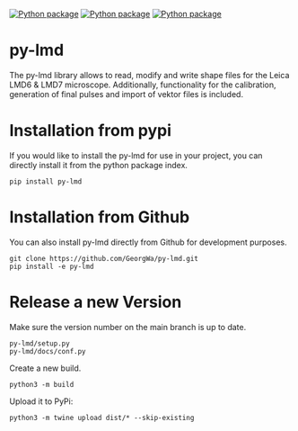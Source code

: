 [![Python package](https://github.com/HornungLab/py-lmd/actions/workflows/python-package.yml/badge.svg?branch=release)](https://github.com/HornungLab/py-lmd/actions/workflows/python-package.yml) [![Python package](https://img.shields.io/badge/version-v1.0.0-blue)](https://github.com/HornungLab/py-lmd/actions/workflows/python-package.yml) [![Python package](https://img.shields.io/badge/license-MIT-blue)](https://github.com/HornungLab/py-lmd/actions/workflows/python-package.yml)






# py-lmd

The py-lmd library allows to read, modify and write shape files for the Leica LMD6 & LMD7 microscope.
Additionally, functionality for the calibration, generation of final pulses and import of vektor files is included.

Installation from pypi
======================
If you would like to install the py-lmd for use in your project, you can directly install it from the python package index.
```
pip install py-lmd
```

Installation from Github
========================
You can also install py-lmd directly from Github for development purposes.
```
git clone https://github.com/GeorgWa/py-lmd.git
pip install -e py-lmd
```
  
Release a new Version
========================
Make sure the version number on the main branch is up to date.

```
py-lmd/setup.py
py-lmd/docs/conf.py
```

Create a new build.
```
python3 -m build
```

Upload it to PyPi:
```
python3 -m twine upload dist/* --skip-existing
```
